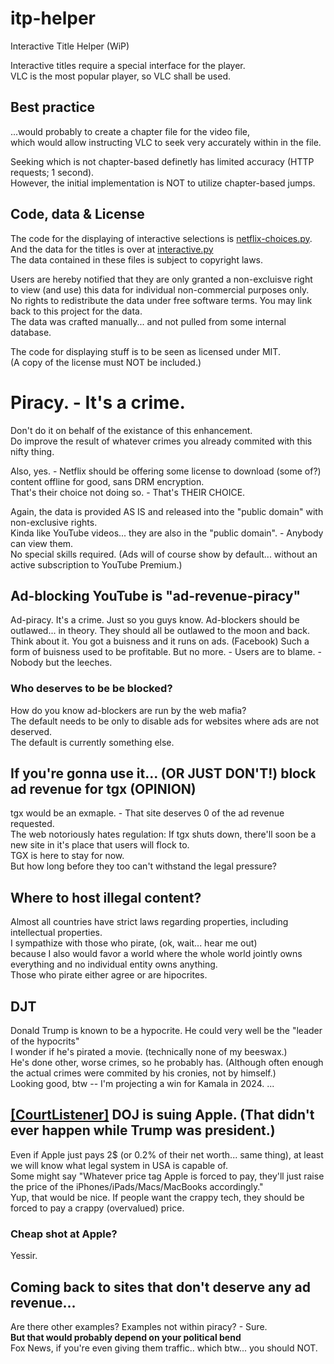 # itp-helper
Interactive Title Helper (WiP)

Interactive titles require a special interface for the player.
<br>VLC is the most popular player, so VLC shall be used.

## Best practice
...would probably to create a chapter file for the video file,
<br>which would allow instructing VLC to seek very accurately within in the file.

Seeking which is not chapter-based definetly has limited accuracy (HTTP requests; 1 second).
<br>However, the initial implementation is NOT to utilize chapter-based jumps.

## Code, data & License
The code for the displaying of interactive selections is [netflix-choices.py](netflix-choices.py).
<br>And the data for the titles is over at [interactive.py](interactive.py)
<br>The data contained in these files is subject to copyright laws.


Users are hereby notified that they are only granted a non-excluisve right
<br>to view (and use) this data for individual non-commercial purposes only.
<br>No rights to redistribute the data under free software terms. You may link back to this project for the data.
<br>The data was crafted manually... and not pulled from some internal database.

The code for displaying stuff is to be seen as licensed under MIT.
<br>(A copy of the license must NOT be included.)

# Piracy. - It's a crime.
Don't do it on behalf of the existance of this enhancement.
<br>Do improve the result of whatever crimes you already commited with this nifty thing.

Also, yes. - Netflix should be offering some license to download (some of?) content offline for good, sans DRM encryption.
<br>That's their choice not doing so. - That's THEIR CHOICE.

Again, the data is provided AS IS and released into the "public domain" with non-exclusive rights.
<br>Kinda like YouTube videos... they are also in the "public domain". - Anybody can view them.
<br>No special skills required. (Ads will of course show by default... without an active subscription to YouTube Premium.)

## Ad-blocking YouTube is "ad-revenue-piracy"
Ad-piracy. It's a crime. Just so you guys know.
Ad-blockers should be outlawed... in theory.
They should all be outlawed to the moon and back.
Think about it. You got a buisness and it runs on ads. (Facebook)
Such a form of buisness used to be profitable.
But no more. - Users are to blame. - Nobody but the leeches.

### Who deserves to be be blocked?
How do you know ad-blockers are run by the web mafia?
<br>The default needs to be only to disable ads for websites where ads are not deserved.
<br>The default is currently something else.

## If you're gonna use it... (OR JUST DON'T!) block ad revenue for tgx (OPINION)
tgx would be an exmaple. - That site deserves 0 of the ad revenue requested.
<br>The web notoriously hates regulation: If tgx shuts down, there'll soon be a new site in it's place that users will flock to.
<br>TGX is here to stay for now.
<br>But how long before they too can't withstand the legal pressure?

## Where to host illegal content?
Almost all countries have strict laws regarding properties, including intellectual properties.
<br>I sympathize with those who pirate, (ok, wait... hear me out)
<br>because I also would favor a world where the whole world jointly owns everything and no individual entity owns anything.
<br>Those who pirate either agree or are hipocrites.

## DJT
Donald Trump is known to be a hypocrite. He could very well be the "leader of the hypocrits"
<br>I wonder if he's pirated a movie. (technically none of my beeswax.)
<br>He's done other, worse crimes, so he probably has. (Although often enough the actual crimes were commited by his cronies, not by himself.)
<br>Looking good, btw -- I'm projecting a win for Kamala in 2024. ...

## <a href="https://www.courtlistener.com/docket/68362334/united-states-v-apple-inc/">[CourtListener]</a> DOJ is suing Apple. (That didn't ever happen while Trump was president.)
Even if Apple just pays 2$ (or 0.2% of their net worth... same thing), at least we will know what legal system in USA is capable of.
<br>Some might say "Whatever price tag Apple is forced to pay, they'll just raise the price of the iPhones/iPads/Macs/MacBooks accordingly."
<br>Yup, that would be nice. If people want the crappy tech, they should be forced to pay a crappy (overvalued) price.

### Cheap shot at Apple?
Yessir.

## Coming back to sites that don't deserve any ad revenue...
Are there other examples? Examples not within piracy? - Sure.
<br><strong>But that would probably depend on your political bend</strong>
<br>Fox News, if you're even giving them traffic.. which btw... you should NOT.

